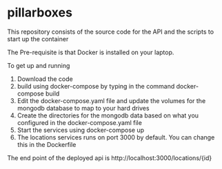 # pillarboxes
This repository consists of the source code for the API and the scripts to start up the container

The Pre-requisite is that Docker is installed on your laptop.

To get up and running

1. Download the code
2. build using docker-compose by typing in the command docker-compose build
3. Edit the docker-compose.yaml file and update the volumes for the mongodb database to map to your hard drives
4. Create the directories for the mongodb data based on what you configured in the docker-compose.yaml file
5. Start the services using docker-compose up
6. The locations services runs on port 3000 by default. You can change this in the Dockerfile


The end point of the deployed api is http://localhost:3000/locations/{id}
